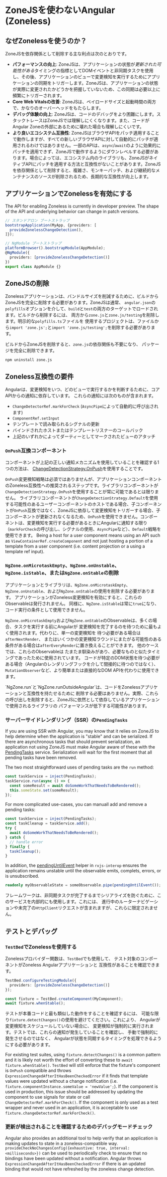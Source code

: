 # ZoneJSを使わないAngular (Zoneless)

## なぜZonelessを使うのか？

ZoneJSを依存関係として削除する主な利点は次のとおりです。

- **パフォーマンスの向上**: ZoneJSは、アプリケーションの状態が*更新された可能性がある*タイミングの指標としてDOMイベントと非同期タスクを使用し、その後、アプリケーションのビューで変更検知を実行するためにアプリケーションの同期をトリガーします。ZoneJSは、アプリケーションの状態が実際に変更されたかどうかを把握していないため、この同期は必要以上に頻繁にトリガーされます。
- **Core Web Vitalsの改善**: ZoneJSは、ペイロードサイズと起動時間の両方で、かなりのオーバーヘッドをもたらします。
- **デバッグ体験の向上**: ZoneJSは、コードのデバッグをより困難にします。スタックトレースはZoneJSでは理解しにくくなります。また、コードがAngular Zoneの外部にあるために壊れた場合も理解しにくいです。
- **より良いエコシステム互換性**: ZoneJSはブラウザAPIをパッチ適用することで動作しますが、すべての新しいブラウザAPIに対して自動的にパッチが適用されるわけではありません。一部のAPIは、`async`/`await`のように効果的にパッチを適用できず、ZoneJSで動作するようにダウンレベルする必要があります。場合によっては、エコシステム内のライブラリも、ZoneJSがネイティブAPIにパッチを適用する方法と互換性がないことがあります。ZoneJSを依存関係として削除すると、複雑さ、モンキーパッチ、および継続的なメンテナンスのソースが削除されるため、長期的な互換性が向上します。

## アプリケーションでZonelessを有効にする

The API for enabling Zoneless is currently in developer preview. The shape of the API and underlying behavior can change in patch versions.

```typescript
// スタンドアロン ブートストラップ
bootstrapApplication(MyApp, {providers: [
  provideZonelessChangeDetection(),
]});

// NgModule ブートストラップ
platformBrowser().bootstrapModule(AppModule);
@NgModule({
  providers: [provideZonelessChangeDetection()]
})
export class AppModule {}
```

## ZoneJSの削除

Zonelessアプリケーションは、バンドルサイズを削減するために、ビルドからZoneJSを完全に削除する必要があります。ZoneJSは通常、
`angular.json`の`polyfills`オプションを介して、`build`と`test`の両方のターゲットでロードされます。ビルドから削除するには、
両方から`zone.js`と`zone.js/testing`を削除します。明示的な`polyfills.ts`ファイルを
使用するプロジェクトは、ファイルから`import 'zone.js';`と`import 'zone.js/testing';`を削除する必要があります。

ビルドからZoneJSを削除すると、`zone.js`の依存関係も不要になり、
パッケージを完全に削除できます。

```shell
npm uninstall zone.js
```

## Zoneless互換性の要件

Angularは、変更検知をいつ、どのビューで実行するかを判断するために、コアAPIからの通知に依存しています。
これらの通知には次のものが含まれます。

- `ChangeDetectorRef.markForCheck` (`AsyncPipe`によって自動的に呼び出されます)
- `ComponentRef.setInput`
- テンプレートで読み取られるシグナルの更新
- バインドされたホストまたはテンプレートリスナーのコールバック
- 上記のいずれかによってダーティーとしてマークされたビューのアタッチ

### `OnPush`互換コンポーネント

コンポーネントが上記の正しい通知メカニズムを使用していることを確認する1つの方法は、
[ChangeDetectionStrategy.OnPush](/best-practices/skipping-subtrees#using-onpush)を使用することです。

`OnPush`変更検知戦略は必須ではありませんが、アプリケーションコンポーネントのZoneless互換性への推奨されるステップです。ライブラリコンポーネントが`ChangeDetectionStrategy.OnPush`を使用することが常に可能であるとは限りません。
ライブラリコンポーネントが`ChangeDetectionStrategy.Default`を使用する可能性のあるユーザーコンポーネントのホストである場合、子コンポーネントが`OnPush`互換ではなく、ZoneJSに依存して変更検知をトリガーする場合、子コンポーネントが更新されなくなるため、`OnPush`を使用できません。コンポーネントは、変更検知を実行する必要があるときにAngularに通知する限り（`markForCheck`の呼び出し、シグナルの使用、`AsyncPipe`など）、`Default`戦略を使用できます。
Being a host for a user component means using an API such as `ViewContainerRef.createComponent` and not just hosting a portion of a template from a user component (i.e. content projection or a using a template ref input).

### `NgZone.onMicrotaskEmpty`、`NgZone.onUnstable`、`NgZone.isStable`、または`NgZone.onStable`の削除

アプリケーションとライブラリは、`NgZone.onMicrotaskEmpty`、`NgZone.onUnstable`、および`NgZone.onStable`の使用を削除する必要があります。
アプリケーションがZoneless変更検知を有効にすると、これらのObservableは発行されません。
同様に、`NgZone.isStable`は常に`true`になり、コード実行の条件として使用できません。

`NgZone.onMicrotaskEmpty`および`NgZone.onStable`のObservableは、多くの場合、タスクを実行する前にAngularが
変更検知を完了するのを待つために最もよく使用されます。代わりに、単一の変更検知を
待つ必要がある場合は`afterNextRender`、 またはいくつかの変更検知ラウンドにまたがる可能性のある
条件がある場合は`afterEveryRender`に置き換えることができます。 他のケースでは、これらのObservableは
たまたま馴染みがあり、必要なものと似たタイミングであったために使用されています。 
コードが特定のDOM状態を待つ必要がある場合（Angularのレンダリングフックを介して間接的に待つのではなく）、
`MutationObserver`など、より簡単または直接的なDOM APIを代わりに使用できます。

<docs-callout title="NgZone.run and NgZone.runOutsideAngular are compatible with Zoneless">
`NgZone.run`と`NgZone.runOutsideAngular`は、コードをZonelessアプリケーションと互換性を持たせるために
削除する必要はありません。実際、これらの呼び出しを削除すると、ZoneJSに依然として依存しているアプリケーションで使用されるライブラリの
パフォーマンスが低下する可能性があります。
</docs-callout>

### サーバーサイドレンダリング（SSR）の`PendingTasks`

If you are using SSR with Angular, you may know that it relies on ZoneJS to help determine when the application
is "stable" and can be serialized. If there are asynchronous tasks that should prevent serialization, an application
not using ZoneJS must make Angular aware of these with the [PendingTasks](/api/core/PendingTasks) service. Serialization
will wait for the first moment that all pending tasks have been removed.


The two most straightforward uses of pending tasks are the `run` method:

```typescript
const taskService = inject(PendingTasks);
taskService.run(async () => {
  const someResult = await doSomeWorkThatNeedsToBeRendered();
  this.someState.set(someResult);
});
```

For more complicated use-cases, you can manuall add and remove a pending tasks:

```typescript
const taskService = inject(PendingTasks);
const taskCleanup = taskService.add();
try {
  await doSomeWorkThatNeedsToBeRendered();
} catch {
  // handle error
} finally {
  taskCleanup();
}
```

In addition, the [pendingUntilEvent](/api/core/rxjs-interop/pendingUntilEvent#) helper in `rxjs-interop` ensures
the application remains unstable until the observable emits, complets, errors, or is unsubscribed.

```typescript
readonly myObservableState = someObservable.pipe(pendingUntilEvent());
```

フレームワークは、非同期タスクが完了するまでシリアライズを防ぐために、このサービスを内部的にも使用します。これには、
進行中のルーターナビゲーションや未完了の`HttpClient`リクエストが含まれますが、これらに限定されません。

## テストとデバッグ

### `TestBed`でZonelessを使用する

Zonelessプロバイダー関数は、`TestBed`でも使用して、
テスト対象のコンポーネントがZoneless Angularアプリケーションと
互換性があることを確認できます。

```typescript
TestBed.configureTestingModule({
  providers: [provideZonelessChangeDetection()]
});

const fixture = TestBed.createComponent(MyComponent);
await fixture.whenStable();
```

テストが本番コードと最も類似した動作をすることを確認するには、
可能な限り`fixture.detectChanges()`の使用を避けてください。これにより、
Angularが変更検知をスケジュールしていない場合に、
変更検知が強制的に実行されます。テストでは、これらの通知が発生していることを確認し、
手動で強制的に発生させるのではなく、
Angularが状態を同期するタイミングを処理できるようにする必要があります。

For existing test suites, using `fixture.detectChanges()` is a common pattern
and it is likely not worth the effort of converting these to
`await fixture.whenStable()`. `TestBed` will still enforce that the
fixture's component is `OnPush` compatible and throws `ExpressionChangedAfterItHasBeenCheckedError`
if it finds that template values were updated without a
change notification (i.e. `fixture.componentInstance.someValue = 'newValue';`).
If the component is used in production, this issue should be addressed by updating
the component to use signals for state or call `ChangeDetectorRef.markForCheck()`.
If the component is only used as a test wrapper and never used in an application,
it is acceptable to use `fixture.changeDetectorRef.markForCheck()`.

### 更新が検出されることを確認するためのデバッグモードチェック

Angular also provides an additional tool to help verify that an application is making
updates to state in a zoneless-compatible way. `provideCheckNoChangesConfig({exhaustive: true, interval: <milliseconds>})`
can be used to periodically check to ensure that no bindings have been updated
without a notification. Angular throws `ExpressionChangedAfterItHasBeenCheckedError`
if there is an updated binding that would not have refreshed by the zoneless change
detection.
